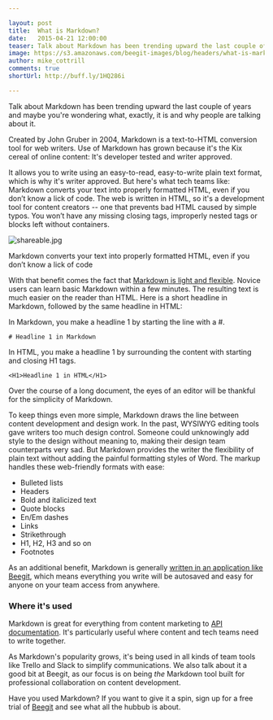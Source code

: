 ```yaml
---

layout: post
title:  What is Markdown? 
date:   2015-04-21 12:00:00
teaser: Talk about Markdown has been trending upward the last couple of years and maybe you're wondering what, exactly, it is and why people are talking about it. 
image: https://s3.amazonaws.com/beegit-images/blog/headers/what-is-markdown.jpg
author: mike_cottrill
comments: true
shortUrl: http://buff.ly/1HQ286i

---
```

Talk about Markdown has been trending upward the last couple of years and maybe you're wondering what, exactly, it is and why people are talking about it. 

Created by John Gruber in 2004, Markdown is a text-to-HTML conversion tool for web writers. Use of Markdown has grown because it's the Kix cereal of online content: It's developer tested and writer approved. 

It allows you to write using an easy-to-read, easy-to-write plain text format, which is why it's writer approved. But here's what tech teams like: Markdown converts your text into properly formatted HTML, even if you don’t know a lick of code. The web is written in HTML, so it's a development tool for content creators -- one that prevents bad HTML caused by simple typos. You won’t have any missing closing tags, improperly nested tags or blocks left without containers.

![shareable.jpg](https://ucarecdn.com/089899e7-ab8a-4217-828d-96610a3bdbaa/)

<span><a class="tweet-quote">Markdown converts your text into properly formatted HTML, even if you don’t know a lick of code</a></span>

With that benefit comes the fact that [Markdown is light and flexible](/markdown/2014/05/27/supporting-markdown/). Novice users can learn basic Markdown within a few minutes. The resulting text is much easier on the reader than HTML. Here is a short headline in Markdown, followed by the same headline in HTML: 

In Markdown, you make a headline 1 by starting the line with a #.

	# Headline 1 in Markdown

In HTML, you make a headline 1 by surrounding the content with starting and closing H1 tags.

	<H1>Headline 1 in HTML</H1>

Over the course of a long document, the eyes of an editor will be thankful for the simplicity of Markdown. 

To keep things even more simple, Markdown draws the line between content development and design work. In the past, WYSIWYG editing tools gave writers too much design control. Someone could unknowingly add style to the design without meaning to, making their design team counterparts very sad. But Markdown provides the writer the flexibility of plain text without adding the painful formatting styles of Word. The markup handles these web-friendly formats with ease:

* Bulleted lists
* Headers
* Bold and italicized text
* Quote blocks
* En/Em dashes
* Links
* Strikethrough
* H1, H2, H3 and so on 
* Footnotes 

As an additional benefit, Markdown is generally [written in an application like Beegit](https://beegit.com), which means everything you write will be autosaved and easy for anyone on your team access from anywhere. 

### Where it's used 
Markdown is great for everything from content marketing to [API documentation](http://www.programmableweb.com/news/why-you-should-use-markdown-your-api-documentation/2015/02/19). It's particularly useful where content and tech teams need to write together. 

As Markdown's popularity grows, it's being used in all kinds of team tools like Trello and Slack to simplify communications. We also talk about it a good bit at Beegit, as our focus is on being *the* Markdown tool built for professional collaboration on content development. 

Have you used Markdown? If you want to give it a spin, sign up for a free trial of [Beegit](https://beegit.com/) and see what all the hubbub is about. 
